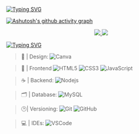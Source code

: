 
[![Typing SVG](https://readme-typing-svg.herokuapp.com/?color=4AF626&size=35&center=true&vCenter=true&width=1000&lines=Que+sono...+Sou+o+GuTT!!!+zZZ)](https://git.io/typing-svg)


[![Ashutosh's github activity graph](https://github-readme-activity-graph.vercel.app/graph?username=GusTTxyz&bg_color=151515&color=fff&line=444444&point=fff&area=true&hide_border=true)](https://github.com/ashutosh00710/github-readme-activity-graph)



<div align="center" justify-content="center">
  <a href="https://github.com/GusTTxyz">
    <img src="https://github-readme-stats.vercel.app/api?username=GuTTxyz&layout=compact&langs_count=7&theme=dark&card_width=420" />
  <img src="https://github-readme-stats.vercel.app/api/top-langs/?username=GusTTxyz&layout=compact&langs_count=7&theme=dark&card_width=420&card_height=200"/>
</div>


[![Typing SVG](https://readme-typing-svg.herokuapp.com/?color=4AF626&size=35&center=true&vCenter=true&width=1000&lines=Aprendendo)](https://git.io/typing-svg)

>🎨 | Design: 
![Canva](https://img.shields.io/badge/Canva-%2300C4CC.svg?style=flat-square&logo=Canva&logoColor=white)


>🎨 | Frontend
![HTML5](https://img.shields.io/badge/-HTML5-E34F26?style=flat-square&logo=html5&logoColor=white)
![CSS3](https://img.shields.io/badge/-CSS3-1572B6?style=flat-square&logo=css3)
![JavaScript](https://img.shields.io/badge/-JavaScript-black?style=flat-square&logo=javascript)


>☕ | Backend: 
![Nodejs](https://img.shields.io/badge/-Nodejs-339933?style=flat-square&logo=Node.js&logoColor=white)


>🗂️ | Database:
![MySQL](https://img.shields.io/badge/-MySQL-4479A1?style=flat-square&logo=mysql&logoColor=white)


>🕑| Versioning:
![Git](https://img.shields.io/badge/-Git-black?style=flat-square&logo=git)
![GitHub](https://img.shields.io/badge/-GitHub-181717?style=flat-square&logo=github)


>💻 | IDEs:
![VSCode](https://img.shields.io/badge/-VSCode-007ACC?style=flat-square&logo=visual-studio-code&logoColor=white)


